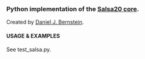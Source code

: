 ### Python implementation of the [Salsa20 core][1].
Created by [Daniel J. Bernstein][2].

#### USAGE & EXAMPLES
See test_salsa.py.

[1]: http://cr.yp.to/snuffle.html
[2]: http://cr.yp.to/djb.html
